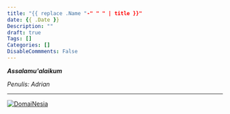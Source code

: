 ```yaml
---
title: "{{ replace .Name "-" " " | title }}"
date: {{ .Date }}
Description: ""
draft: true
Tags: []
Categories: []
DisableCommments: False
---
```

***Assalamu'alaikum***



*Penulis: Adrian*

---
<a href="https://www.domainesia.com/?aff=11990" target="_blank"><img src="https://goo.gl/VtL511" alt="DomaiNesia"></a>

